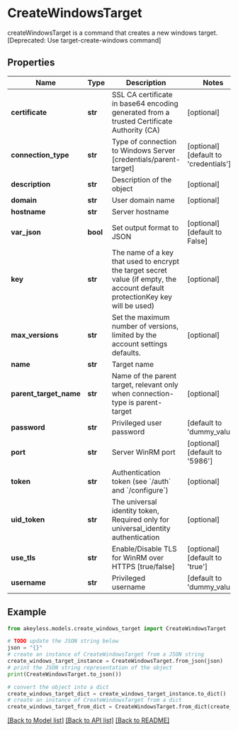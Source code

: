 # CreateWindowsTarget

createWindowsTarget is a command that creates a new windows target. [Deprecated: Use target-create-windows command]

## Properties

Name | Type | Description | Notes
------------ | ------------- | ------------- | -------------
**certificate** | **str** | SSL CA certificate in base64 encoding generated from a trusted Certificate Authority (CA) | [optional] 
**connection_type** | **str** | Type of connection to Windows Server [credentials/parent-target] | [optional] [default to 'credentials']
**description** | **str** | Description of the object | [optional] 
**domain** | **str** | User domain name | [optional] 
**hostname** | **str** | Server hostname | 
**var_json** | **bool** | Set output format to JSON | [optional] [default to False]
**key** | **str** | The name of a key that used to encrypt the target secret value (if empty, the account default protectionKey key will be used) | [optional] 
**max_versions** | **str** | Set the maximum number of versions, limited by the account settings defaults. | [optional] 
**name** | **str** | Target name | 
**parent_target_name** | **str** | Name of the parent target, relevant only when connection-type is parent-target | [optional] 
**password** | **str** | Privileged user password | [default to 'dummy_value']
**port** | **str** | Server WinRM port | [optional] [default to '5986']
**token** | **str** | Authentication token (see &#x60;/auth&#x60; and &#x60;/configure&#x60;) | [optional] 
**uid_token** | **str** | The universal identity token, Required only for universal_identity authentication | [optional] 
**use_tls** | **str** | Enable/Disable TLS for WinRM over HTTPS [true/false] | [optional] [default to 'true']
**username** | **str** | Privileged username | [default to 'dummy_value']

## Example

```python
from akeyless.models.create_windows_target import CreateWindowsTarget

# TODO update the JSON string below
json = "{}"
# create an instance of CreateWindowsTarget from a JSON string
create_windows_target_instance = CreateWindowsTarget.from_json(json)
# print the JSON string representation of the object
print(CreateWindowsTarget.to_json())

# convert the object into a dict
create_windows_target_dict = create_windows_target_instance.to_dict()
# create an instance of CreateWindowsTarget from a dict
create_windows_target_from_dict = CreateWindowsTarget.from_dict(create_windows_target_dict)
```
[[Back to Model list]](../README.md#documentation-for-models) [[Back to API list]](../README.md#documentation-for-api-endpoints) [[Back to README]](../README.md)


